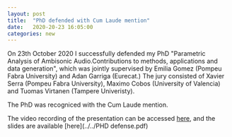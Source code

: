 ```yaml
---
layout: post
title:  "PhD defended with Cum Laude mention"
date:   2020-20-23 16:05:00
categories: new
---
```


On 23th October 2020 I successfully defended my PhD "Parametric Analysis of Ambisonic Audio.Contributions to methods, applications and data generation", 
which was jointly supervised by Emilia Gomez (Pompeu Fabra University) and Adan Garriga (Eurecat.)
The jury consisted of Xavier Serra (Pompeu Fabra University), Maximo Cobos (University of Valencia) and Tuomas Virtanen (Tampere Univeristy).

The PhD was recogniced with the Cum Laude mention.

The video recording of the presentation can be accessed [here](https://www.youtube.com/watch?v=8oozqJHFnXA), and the slides are available [here](../../PHD defense.pdf)
